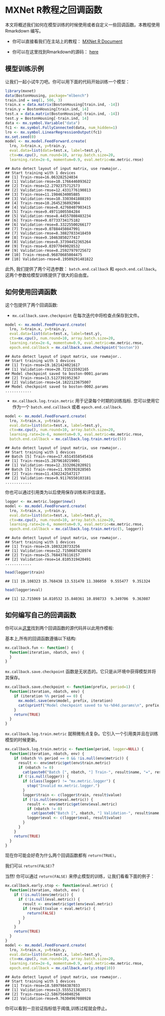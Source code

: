 # MXNet R教程之回调函数

本文将概述我们如何在模型训练的时候使用或者自定义一些回调函数。本教程使用 Rmarkdown 编写。

- 你可以直接看我们在主站上的教程： [MXNet R Document](http://mxnet.readthedocs.org/en/latest/R-package/CallbackFunctionTutorial.html)

- 你可以在这里找到Rmarkdown的源码： [here](https://github.com/dmlc/mxnet/blob/master/R-package/vignettes/CallbackFunctionTutorial.Rmd)

## 模型训练示例

让我们一起小试牛刀吧。你可以用下面的代码开始训练一个模型：

```r
library(mxnet)
data(BostonHousing, package="mlbench")
train.ind = seq(1, 506, 3)
train.x = data.matrix(BostonHousing[train.ind, -14])
train.y = BostonHousing[train.ind, 14]
test.x = data.matrix(BostonHousing[-train.ind, -14])
test.y = BostonHousing[-train.ind, 14]
data <- mx.symbol.Variable("data")
fc1 <- mx.symbol.FullyConnected(data, num_hidden=1)
lro <- mx.symbol.LinearRegressionOutput(fc1)
mx.set.seed(0)
model <- mx.model.FeedForward.create(
  lro, X=train.x, y=train.y,
  eval.data=list(data=test.x, label=test.y),
  ctx=mx.cpu(), num.round=10, array.batch.size=20,
  learning.rate=2e-6, momentum=0.9, eval.metric=mx.metric.rmse)
```

```
## Auto detect layout of input matrix, use rowmajor..
## Start training with 1 devices
## [1] Train-rmse=16.063282524034
## [1] Validation-rmse=10.1766446093622
## [2] Train-rmse=12.2792375712573
## [2] Validation-rmse=12.4331776190813
## [3] Train-rmse=11.1984634005885
## [3] Validation-rmse=10.3303041888193
## [4] Train-rmse=10.2645236892904
## [4] Validation-rmse=8.42760407903415
## [5] Train-rmse=9.49711005504284
## [5] Validation-rmse=8.44557808483234
## [6] Train-rmse=9.07733734175182
## [6] Validation-rmse=8.33225500266177
## [7] Train-rmse=9.07884450847991
## [7] Validation-rmse=8.38827833418459
## [8] Train-rmse=9.10463850277417
## [8] Validation-rmse=8.37394452365264
## [9] Train-rmse=9.03977049028532
## [9] Validation-rmse=8.25927979725672
## [10] Train-rmse=8.96870685004475
## [10] Validation-rmse=8.19509291481822
```

此外, 我们提供了两个可选参数： `batch.end.callback` 和 `epoch.end.callback`。这两个参数给模型训练提供了很大的自由度。

## 如何使用回调函数

这个包提供了两个回调函数:

- `mx.callback.save.checkpoint` 在每次迭代中将检查点保存到文件。

```r
model <- mx.model.FeedForward.create(
  lro, X=train.x, y=train.y,
  eval.data=list(data=test.x, label=test.y),
  ctx=mx.cpu(), num.round=10, array.batch.size=20,
  learning.rate=2e-6, momentum=0.9, eval.metric=mx.metric.rmse,
  epoch.end.callback = mx.callback.save.checkpoint("boston"))
```

```
## Auto detect layout of input matrix, use rowmajor..
## Start training with 1 devices
## [1] Train-rmse=19.1621424021617
## [1] Validation-rmse=20.721515592165
## Model checkpoint saved to boston-0001.params
## [2] Train-rmse=13.5127391952367
## [2] Validation-rmse=14.1822123675007
## Model checkpoint saved to boston-0002.params
............
```

- `mx.callback.log.train.metric` 用于记录每个时期的训练指标. 您可以使用它作为一个 `batch.end.callback` 或者 `epoch.end.callback`.

```r
model <- mx.model.FeedForward.create(
  lro, X=train.x, y=train.y,
  eval.data=list(data=test.x, label=test.y),
  ctx=mx.cpu(), num.round=10, array.batch.size=20,
  learning.rate=2e-6, momentum=0.9, eval.metric=mx.metric.rmse,
  batch.end.callback = mx.callback.log.train.metric(5))
```

```
## Auto detect layout of input matrix, use rowmajor..
## Start training with 1 devices
## Batch [5] Train-rmse=17.6514558545416
## [1] Train-rmse=15.2879610219001
## [1] Validation-rmse=12.3332062820921
## Batch [5] Train-rmse=11.939392828565
## [2] Train-rmse=11.4382242547217
## [2] Validation-rmse=9.91176550103181
............
```

你也可以通过引用类为以后使用保存训练和评估误差。

```r
logger <- mx.metric.logger$new()
model <- mx.model.FeedForward.create(
  lro, X=train.x, y=train.y,
  eval.data=list(data=test.x, label=test.y),
  ctx=mx.cpu(), num.round=10, array.batch.size=20,
  learning.rate=2e-6, momentum=0.9, eval.metric=mx.metric.rmse,
  epoch.end.callback = mx.callback.log.train.metric(5, logger))
```

```
## Auto detect layout of input matrix, use rowmajor..
## Start training with 1 devices
## [1] Train-rmse=19.1083228733256
## [1] Validation-rmse=12.7150687428974
## [2] Train-rmse=15.7684378116157
## [2] Validation-rmse=14.8105319420491
............
```

```r
head(logger$train)
```

```
## [1] 19.108323 15.768438 13.531470 11.386050  9.555477  9.351324
```

```r
head(logger$eval)
```

```
## [1] 12.715069 14.810532 15.840361 10.898733  9.349706  9.363087
```

## 如何编写自己的回调函数

你可以从[这里](https://github.com/dmlc/mxnet/blob/master/R-package/R/callback.R)找到两个回调函数的源代码并以此用作模板:

基本上,所有的回调函数遵循以下结构:

```r
mx.callback.fun <- function() {
  function(iteration, nbatch, env) {
  }
}
```

`mx.callback.save.checkpoint` 函数是无状态的。它只是从环境中获得模型并将其保存。

```r
mx.callback.save.checkpoint <- function(prefix, period=1) {
  function(iteration, nbatch, env) {
    if (iteration %% period == 0) {
      mx.model.save(env$model, prefix, iteration)
      cat(sprintf("Model checkpoint saved to %s-%04d.params\n", prefix, iteration))
    }
    return(TRUE)
  }
}
```

`mx.callback.log.train.metric` 就稍微有点复杂。它引入一个引用类并且在训练模型的时候更新。

```r
mx.callback.log.train.metric <- function(period, logger=NULL) {
  function(iteration, nbatch, env) {
    if (nbatch %% period == 0 && !is.null(env$metric)) {
      result <- env$metric$get(env$train.metric)
      if (nbatch != 0)
        cat(paste0("Batch [", nbatch, "] Train-", result$name, "=", result$value, "\n"))
      if (!is.null(logger)) {
        if (class(logger) != "mx.metric.logger") {
          stop("Invalid mx.metric.logger.")
        }
        logger$train <- c(logger$train, result$value)
        if (!is.null(env$eval.metric)) {
          result <- env$metric$get(env$eval.metric)
          if (nbatch != 0)
            cat(paste0("Batch [", nbatch, "] Validation-", result$name, "=", result$value, "\n"))
          logger$eval <- c(logger$eval, result$value)
        }
      }
    }
    return(TRUE)
  }
}
```

现在你可能会好奇为什么两个回调函数都有 `return(TRUE)`。

我们可以 `return(FALSE)`?

当然! 你可以通过 `return(FALSE)` 来停止模型的训练，让我们看看下面的例子：

```r
mx.callback.early.stop <- function(eval.metric) {
  function(iteration, nbatch, env) {
    if (!is.null(env$metric)) {
      if (!is.null(eval.metric)) {
        result <- env$metric$get(env$eval.metric)
        if (result$value < eval.metric) {
          return(FALSE)
        }
      }
    }
    return(TRUE)
  }
}
model <- mx.model.FeedForward.create(
  lro, X=train.x, y=train.y,
  eval.data=list(data=test.x, label=test.y),
  ctx=mx.cpu(), num.round=10, array.batch.size=20,
  learning.rate=2e-6, momentum=0.9, eval.metric=mx.metric.rmse,
  epoch.end.callback = mx.callback.early.stop(10))
```

```
## Auto detect layout of input matrix, use rowmajor..
## Start training with 1 devices
## [1] Train-rmse=18.5897984387033
## [1] Validation-rmse=13.5555213820571
## [2] Train-rmse=12.5867564040256
## [2] Validation-rmse=9.76304967080928
```

你可以看到一旦验证指标低于阈值,训练过程就会停止。
